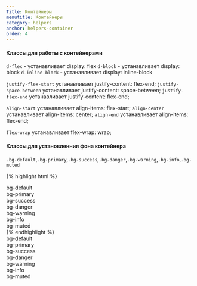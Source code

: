 ```yaml
---
Title: Контейнеры
menutitle: Контейнеры
category: helpers
anchor: helpers-container
order: 4
---
```

#### Классы для работы с контейнерами

`d-flex` - устанавливает display: flex
`d-block` - устанавливает display: block
`d-inline-block` - устанавливает display: inline-block

`justify-flex-start` устанавливает justify-content: flex-end;
`justify-space-between` устанавливает justify-content: space-between;
`justify-flex-end` устанавливает justify-content: flex-end;

`align-start` устанавливает align-items: flex-start;
`align-center` устанавливает align-items: center;
`align-end` устанавливает align-items: flex-end;

`flex-wrap` устанавливает flex-wrap: wrap;

#### Классы для установленния фона контейнера
`.bg-default`,`.bg-primary`,`.bg-success`,`.bg-danger`,`.bg-warning`,`.bg-info`,`.bg-muted`

{% highlight html %}
  <div class="bg-default">bg-default</div>
  <div class="bg-primary">bg-primary</div>
  <div class="bg-success">bg-success</div>
  <div class="bg-danger">bg-danger</div>
  <div class="bg-warning">bg-warning</div>
  <div class="bg-info">bg-info</div>
  <div class="bg-muted">bg-muted</div>
{% endhighlight %}

<div class="bs-docs-example">
  <div class="bg-default mb-10">bg-default</div>
  <div class="bg-primary mb-10">bg-primary</div>
  <div class="bg-success mb-10">bg-success</div>
  <div class="bg-danger mb-10">bg-danger</div>
  <div class="bg-warning mb-10">bg-warning</div>
  <div class="bg-info mb-10">bg-info</div>
  <div class="bg-muted mb-10">bg-muted</div>
</div>
